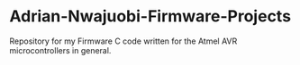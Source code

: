 # Adrian-Nwajuobi-Firmware-Projects
Repository for my Firmware C code written for the Atmel AVR microcontrollers in general.
